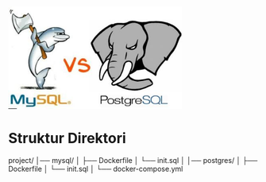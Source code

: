 <img src="./image/mysql-vs-postgresql.jpg" alt="Architecture Overview" width="350"/>

# Struktur Direktori

project/
│── mysql/
│   ├── Dockerfile
│   └── init.sql
│
│── postgres/
│   ├── Dockerfile
│   └── init.sql
│
└── docker-compose.yml

